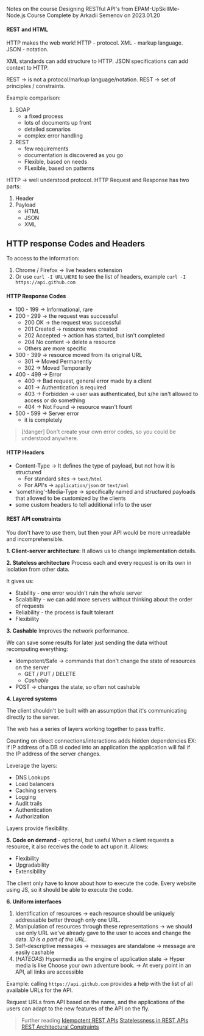 Notes on the course Designing RESTful API's from EPAM-UpSkillMe-Node.js Course
Complete by Arkadii Semenov on 2023.01.20

#### REST and HTML
HTTP makes the web work!
HTTP - protocol. XML - markup language. JSON - notation.

XML standards can add structure to HTTP.
JSON specifications can add context to HTTP.

REST -> is not a protocol/markup language/notation.
REST -> set of principles / constraints.

Example comparison:
1. SOAP
   - a fixed process
   - lots of documents up front
   - detailed scenarios
   - complex error handling
2. REST
   - few requirements
   - documentation is discovered as you go
   - Flexible, based on needs
   - FLexible, based on patterns

HTTP -> well understood protocol.
HTTP Request and Response has two parts:
1. Header
2. Payload
   - HTML
   - JSON
   - XML

## HTTP response Codes and Headers
To access to the information:
1. Chrome / Firefox -> live headers extension
2. Or use `curl -I URL\HERE` to see the list of headers, example `curl -I https://api.github.com`

#### HTTP Response Codes
- 100 - 199 -> Informational, rare
- 200 - 299 -> the request was successful
   - 200 OK -> the request was successful
   - 201 Created -> resource was created
   - 202 Accepted -> action has started, but isn't completed
   - 204 No content -> delete a resource
   - Others are more specific
- 300 - 399 -> resource moved from its original URL
   - 301 -> Moved Permanently
   - 302 -> Moved Temporarily
- 400 - 499 -> Error
   - 400 -> Bad request, general error made by a client
   - 401 -> Authentication is required
   - 403 -> Forbidden -> user was authenticated, but s/he isn't allowed to access or do something
   - 404 -> Not Found -> resource wasn't fount
- 500 - 599 -> Server error
   - it is completely

>[!danger] Don't create your own error codes, so you could be understood anywhere.

#### HTTP Headers
- Content-Type -> It defines the type of payload, but not how it is structured
   - For standard sites -> `text/html`
   - For API's -> `application/json` or `text/xml`
- 'something'-Media-Type -> specifically named and structured payloads that allowed to be customized by the clients
- some custom headers to tell additional info to the user

#### REST API constraints
You don't have to use them, but then your API would be more unreadable and incomprehensible.


**1. Client-server architecture**:
It allows us to change implementation details.

**2. Stateless architecture**
Process each and every request is on its own in isolation from other data.

It gives us:
- Stability - one error wouldn't ruin the whole server
- Scalability - we can add more servers without thinking about the order of requests
- Reliability - the process is fault tolerant
- Flexibility

**3. Cashable**
Improves the network performance.

We can save some results for later just sending the data without recomputing everything:
- Idempotent/Safe -> commands that don't change the state of resources on the server
   - GET / PUT / DELETE
   - _Cashable_
- POST -> changes the state, so often not cashable


**4. Layered systems**

The client shouldn't be built with an assumption that it's communicating directly to the server.

The web has a series of layers working together to pass traffic.

Counting on direct connections/interactions adds hidden dependencies
EX: if IP address of a DB si coded into an application the application will fail if the IP address of the server changes. 

Leverage the layers:
   - DNS Lookups
   - Load balancers
   - Caching servers
   - Logging
   - Audit trails
   - Authentication
   - Authorization

Layers provide flexibility.

**5. Code on demand** - optional, but useful
When a client requests a resource, it also receives the code to act upon it.
Allows:
- Flexibility
- Upgradability
- Extensibility

The client only have to know about how to execute the code.
Every website using JS, so it should be able to execute the code.

**6. Uniform interfaces**
1. Identification of resources
   -> each resource should be uniquely addressable better through only one URL.
2. Manipulation of resources through these representations
   -> we should use only URL we've already gave to the user to acces and change the data. _ID is a part of the URL_.
3. Self-descriptive messages
   -> messages are standalone
   -> message are easily cashable
4. (_HATEOAS_) Hypermedia as the engine of application state
   -> Hyper media is like Choose your own adventure book.
   -> At every point in an API, all links are accessible

Example: calling `https://api.github.com` provides a help with the list of all available URLs for the API.

Request URLs from API based on the name, and the applications of the users can adapt to the new features of the API on the fly.

> Further reading
> [Idempotent REST APIs](https://restfulapi.net/idempotent-rest-apis/)
> [Statelessness in REST APIs](https://restfulapi.net/statelessness/)
> [REST Architectural Constraints](https://restfulapi.net/rest-architectural-constraints/)
